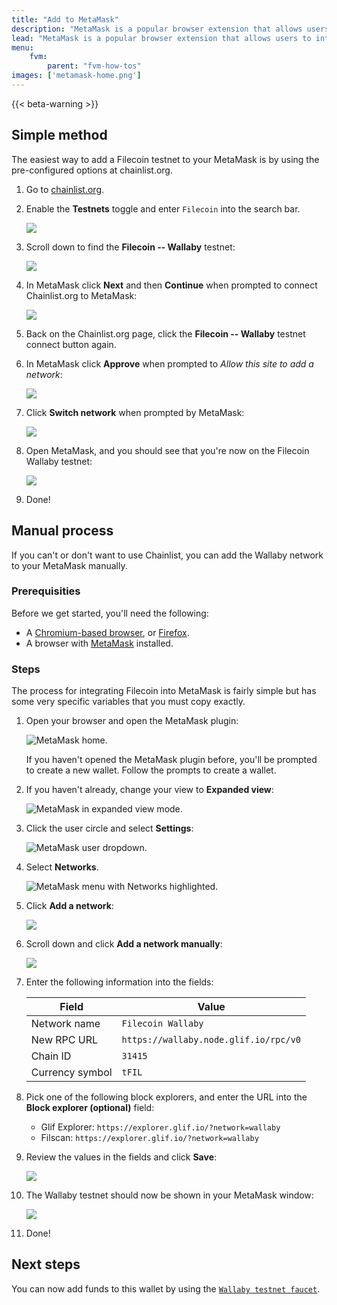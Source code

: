 ```yaml
---
title: "Add to MetaMask"
description: "MetaMask is a popular browser extension that allows users to interact with blockchain applications. This guide shows you how to integrate FIL into MetaMask using the Wallaby testnet."
lead: "MetaMask is a popular browser extension that allows users to interact with blockchain applications. This guide shows you how to integrate FIL into MetaMask using the Wallaby testnet."
menu:
    fvm:
        parent: "fvm-how-tos"
images: ['metamask-home.png']
---
```


{{< beta-warning >}}

## Simple method

The easiest way to add a Filecoin testnet to your MetaMask is by using the pre-configured options at chainlist.org.

1. Go to [chainlist.org](https://chainlist.org/).
1. Enable the **Testnets** toggle and enter `Filecoin` into the search bar.
    
    ![](chainlist-select-test-networks.png)

1. Scroll down to find the **Filecoin -- Wallaby** testnet:

    ![](chainlist-filecoin-wallaby.png)

1. In MetaMask click **Next** and then **Continue** when prompted to connect Chainlist.org to MetaMask:

    ![](chainlist-connect-with-metamask.png)

1. Back on the Chainlist.org page, click the **Filecoin -- Wallaby** testnet connect button again.
1. In MetaMask click **Approve** when prompted to _Allow this site to add a network_:

    ![](chainlist-allow-site-to-add-a-network.png)

1. Click **Switch network** when prompted by MetaMask:

    ![](chainlist-switch-network.png)

1. Open MetaMask, and you should see that you're now on the Filecoin Wallaby testnet:

    ![](chainlist-complete.png)

1. Done!

## Manual process

If you can't or don't want to use Chainlist, you can add the Wallaby network to your MetaMask manually.

### Prerequisities

Before we get started, you'll need the following:

- A [Chromium-based browser](https://en.wikipedia.org/wiki/Chromium_web_browser#Browsers_based_on_Chromium), or [Firefox](https://www.mozilla.org/en-CA/firefox/products/).
- A browser with [MetaMask](https://metamask.io/) installed.

### Steps

The process for integrating Filecoin into MetaMask is fairly simple but has some very specific variables that you must copy exactly.

1. Open your browser and open the MetaMask plugin:

    ![MetaMask home.](metamask-home.png)

    If you haven't opened the MetaMask plugin before, you'll be prompted to create a new wallet. Follow the prompts to create a wallet.
1. If you haven't already, change your view to **Expanded view**:

    ![MetaMask in expanded view mode.](expand-view.png)

1. Click the user circle and select **Settings**:

    ![MetaMask user dropdown.](select-settings.png)

1. Select **Networks**.

    ![MetaMask menu with Networks highlighted.](networks-tab.png)

1. Click **Add a network**:

    ![](add-a-network.png)

1. Scroll down and click **Add a network manually**:

    ![](add-a-network-manually.png)

1. Enter the following information into the fields:

    | Field | Value |
    | --- | --- |
    | Network name | `Filecoin Wallaby` |
    | New RPC URL | `https://wallaby.node.glif.io/rpc/v0` |
    | Chain ID | `31415` |
    | Currency symbol | `tFIL` |

1. Pick one of the following block explorers, and enter the URL into the **Block explorer (optional)** field:

    - Glif Explorer: `https://explorer.glif.io/?network=wallaby`
    - Filscan: `https://explorer.glif.io/?network=wallaby`

1. Review the values in the fields and click **Save**:

    ![](./entering-network-options.png)

1. The Wallaby testnet should now be shown in your MetaMask window:

    ![](./wallaby-network-added.png)

1. Done!

## Next steps

You can now add funds to this wallet by using the [`Wallaby testnet faucet`](https://wallaby.network/#faucet).
